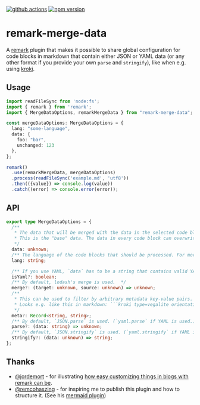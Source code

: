 [![github actions](https://github.com/s-h-a-d-o-w/remark-merge-data/actions/workflows/ci.yaml/badge.svg)](https://github.com/s-h-a-d-o-w/remark-merge-data/actions/workflows/ci.yaml)
[![npm version](https://img.shields.io/npm/v/remark-merge-data)](https://www.npmjs.com/package/remark-merge-data)

# remark-merge-data

A [remark](https://remark.js.org) plugin that makes it possible to share global configuration for code blocks in markdown that contain either JSON or YAML data (or any other format if you provide your own `parse` and `stringify`), like when e.g. using [kroki](https://github.com/show-docs/remark-kroki).

## Usage

```typescript
import readFileSync from 'node:fs';
import { remark } from 'remark';
import { MergeDataOptions, remarkMergeData } from "remark-merge-data";

const mergeDataOptions: MergeDataOptions = {
  lang: "some-language",
  data: {
    foo: "bar",
    unchanged: 123
  },
};

remark()
  .use(remarkMergeData, mergeDataOptions)
  .process(readFileSync('example.md', 'utf8'))
  .then(({value}) => console.log(value))
  .catch((error) => console.error(error));
```

## API

```typescript
export type MergeDataOptions = {
  /**
   * The data that will be merged with the data in the selected code blocks.
   * This is the "base" data. The data in every code block can overwrite the global data specified here.
   */
  data: unknown;
  /** The language of the code blocks that should be processed. For more specific filtering, use `meta` in addition. */
  lang: string;

  /** If you use YAML, `data` has to be a string that contains valid YAML. */
  isYaml?: boolean;
  /** By default, lodash's merge is used.  */
  merge?: (target: unknown, source: unknown) => unknown;
  /**
   * This can be used to filter by arbitrary metadata key-value pairs.
   * Looks e.g. like this in markdown: ```kroki type=vegalite orientation=horizontal
   */
  meta?: Record<string, string>;
  /** By default, `JSON.parse` is used. (`yaml.parse` if YAML is used.) */
  parse?: (data: string) => unknown;
  /** By default, `JSON.stringify` is used. (`yaml.stringify` if YAML is used.) */
  stringify?: (data: unknown) => string;
};
```

## Thanks

- [@jordemort](https://github.com/jordemort) - for illustrating [how easy customizing things in blogs with remark can be](https://jordemort.dev/blog/remark-all-the-things/).
- [@remcohaszing](https://github.com/remcohaszing) - for inspiring me to publish this plugin and how to structure it. (See his [mermaid plugin](https://github.com/remcohaszing/remark-mermaidjs/tree/main))
